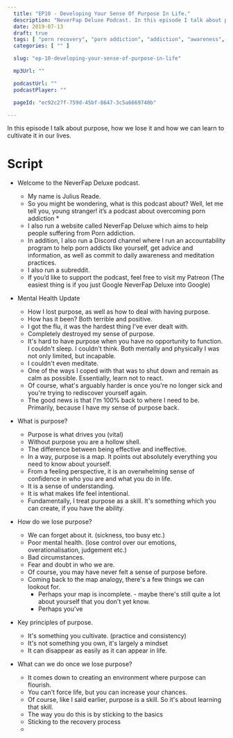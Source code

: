 ```yaml
---
  title: "EP10 - Developing Your Sense Of Purpose In Life."
  description: "NeverFap Deluxe Podcast. In this episode I talk about purpose, how we lose it and how we can learn to cultivate it in our lives."
  date: 2019-07-13
  draft: true
  tags: [ "porn recovery", "porn addiction", "addiction", "awareness", "nofap", "neverfap", "neverfap deluxe", "neverfap basics", "nofap podcast", "neverfap podcast", "neverfap deluxe podcast" ]
  categories: [ "" ]

  slug: "ep-10-developing-your-sense-of-purpose-in-life"

  mp3Url: ""

  podcastUrl: ""
  podcastPlayer: ""

  pageId: "ec92c27f-759d-45bf-8647-3c5a6669740b"

---
```


In this episode I talk about purpose, how we lose it and how we can learn to cultivate it in our lives.

# Script

- Welcome to the NeverFap Deluxe podcast.
  - My name is Julius Reade.
  - So you might be wondering, what is this podcast about? Well, let me tell you, young stranger! it’s a podcast about overcoming porn addiction *
  - I also run a website called NeverFap Deluxe which aims to help people suffering from Porn addiction.
  - In addition, I also run a Discord channel where I run an accountability program to help porn addicts like yourself, get advice and information, as well as commit to daily awareness and meditation practices.
  - I also run a subreddit.
  - If you’d like to support the podcast, feel free to visit my Patreon (The easiest thing is if you just Google NeverFap Deluxe into Google)


- Mental Health Update
  - How I lost purpose, as well as how to deal with having purpose.
  - How has it been? Both terrible and positive.
  - I got the flu, it was the hardest thing I've ever dealt with.
  - Completely destroyed my sense of purpose.
  - It's hard to have purpose when you have no opportunity to function. I couldn't sleep. I couldn't think. Both mentally and physically I was not only limited, but incapable.
  - I couldn't even meditate.
  - One of the ways I coped with that was to shut down and remain as calm as possible. Essentially, learn not to react.
  - Of course, what's arguably harder is once you're no longer sick and you're trying to rediscover yourself again.
  - The good news is that I'm 100% back to where I need to be. Primarily, because I have my sense of purpose back.

- What is purpose?
  - Purpose is what drives you (vital)
  - Without purpose you are a hollow shell.
  - The difference between being effective and ineffective.
  - In a way, purpose is a map. It points out absolutely everything you need to know about yourself.
  - From a feeling perspective, it is an overwhelming sense of confidence in who you are and what you do in life.
  - It is a sense of understanding.
  - It is what makes life feel intentional.
  - Fundamentally, I treat purpose as a skill. It's something which you can create, if you have the ability.

- How do we lose purpose?
  - We can forget about it. (sickness, too busy etc.)
  - Poor mental health. (lose control over our emotions, overationalisation, judgement etc.)
  - Bad circumstances.
  - Fear and doubt in who we are.
  - Of course, you may have never felt a sense of purpose before.
  - Coming back to the map analogy, there's a few things we can lookout for.
    - Perhaps your map is incomplete. - maybe there's still quite a lot about yourself that you don't yet know.
    - Perhaps you've


- Key principles of purpose.
  - It's something you cultivate. (practice and consistency)
  - It's not something you own, it's largely a mindset
  - It can disappear as easily as it can appear in life.

- What can we do once we lose purpose?
  - It comes down to creating an environment where purpose can flourish.
  - You can't force life, but you can increase your chances.
  - Of course, like I said earlier, purpose is a skill. So it's about learning that skill.
  - The way you do this is by sticking to the basics
  - Sticking to the recovery process
  -










